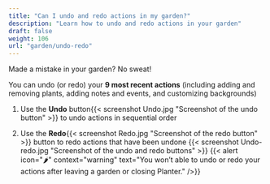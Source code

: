 ```yaml
---
title: "Can I undo and redo actions in my garden?"
description: "Learn how to undo and redo actions in your garden"
draft: false
weight: 106
url: "garden/undo-redo"
---
```


Made a mistake in your garden? No sweat!

You can undo (or redo) your **9 most recent actions** (including adding and removing plants, adding notes and events, and customizing backgrounds)

1. Use the **Undo** button{{< screenshot Undo.jpg "Screenshot of the undo button" >}} to undo actions in sequential order

2. Use the **Redo**{{< screenshot Redo.jpg "Screenshot of the redo button" >}} button to redo actions that have been undone
{{< screenshot Undo-redo.jpg "Screenshot of the undo and redo buttons" >}}
{{< alert icon="🌶️" context="warning" text="You won’t able to undo or redo your actions after leaving a garden or closing Planter." />}}
